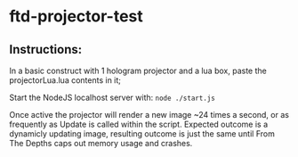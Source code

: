 # ftd-projector-test

## Instructions:
In a basic construct with 1 hologram projector and a lua box, paste the projectorLua.lua contents in it;

Start the NodeJS localhost server with: ``node ./start.js``

Once active the projector will render a new image ~24 times a second, or as frequently as Update is called within the script. Expected outcome is a dynamicly updating image, resulting outcome is just the same until From The Depths caps out memory usage and crashes.
